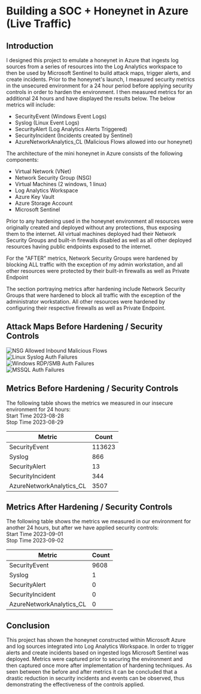 # Building a SOC + Honeynet in Azure (Live Traffic)

## Introduction

I designed this project to emulate a honeynet in Azure that ingests log sources from a series of resources into the Log Analytics workspace to then be used by Microsoft Sentinel to build attack maps, trigger alerts, and create incidents. Prior to the honeynet's launch, I measured security metrics in the unsecured environment for a 24 hour period before applying security controls in order to harden the environment. I then measured metrics for an additional 24 hours and have displayed the results below. The below metrics will include: 

- SecurityEvent (Windows Event Logs)
- Syslog (Linux Event Logs)
- SecurityAlert (Log Analytics Alerts Triggered)
- SecurityIncident (Incidents created by Sentinel)
- AzureNetworkAnalytics_CL (Malicious Flows allowed into our honeynet)


The architecture of the mini honeynet in Azure consists of the following components:

- Virtual Network (VNet)
- Network Security Group (NSG)
- Virtual Machines (2 windows, 1 linux)
- Log Analytics Workspace
- Azure Key Vault
- Azure Storage Account
- Microsoft Sentinel

Prior to any hardening used in the honeynet environment all resources were originally created and deployed without any protections, thus exposing them to the internet. All virtual machines deployed had their Network Security Groups and built-in firewalls disabled as well as all other deployed resources having public endpoints exposed to the internet. 

For the "AFTER" metrics, Network Security Groups were hardened by blocking ALL traffic with the exception of my admin workstation, and all other resources were protected by their built-in firewalls as well as Private Endpoint

The section portraying metrics after hardening include Network Security Groups that were hardened to block all traffic with the exception of the administrator workstation. All other resources were hardened by configuring their respective firewalls as well as Private Endpoint. 

## Attack Maps Before Hardening / Security Controls
![NSG Allowed Inbound Malicious Flows](https://i.imgur.com/nL9wwba.png)<br>
![Linux Syslog Auth Failures](https://i.imgur.com/BM6oTv5.png)<br>
![Windows RDP/SMB Auth Failures](https://i.imgur.com/6SclYhe.png)<br>
![MSSQL Auth Failures](https://i.imgur.com/6V0mNFQ.png)<br>
## Metrics Before Hardening / Security Controls

The following table shows the metrics we measured in our insecure environment for 24 hours:<br>
Start Time 2023-08-28<br>
Stop Time 2023-08-29<br>

| Metric                   | Count
| ------------------------ | -----
| SecurityEvent            | 113623
| Syslog                   | 866
| SecurityAlert            | 13
| SecurityIncident         | 344
| AzureNetworkAnalytics_CL | 3507


## Metrics After Hardening / Security Controls

The following table shows the metrics we measured in our environment for another 24 hours, but after we have applied security controls:<br>
Start Time 2023-09-01<br>
Stop Time	2023-09-02<br>

| Metric                   | Count
| ------------------------ | -----
| SecurityEvent            | 9608
| Syslog                   | 1
| SecurityAlert            | 0
| SecurityIncident         | 0
| AzureNetworkAnalytics_CL | 0

## Conclusion

This project has shown the honeynet constructed within Microsoft Azure and log sources integrated into Log Analytics Workspace. In order to trigger alerts and create incidents based on ingested logs Microsoft Sentinel was deployed. Metrics were captured prior to securing the environment and then captured once more after implementation of hardening techniques. As seen between the before and after metrics it can be concluded that a drastic reduction in security incidents and events can be observed, thus demonstrating the effectiveness of the controls applied.  
